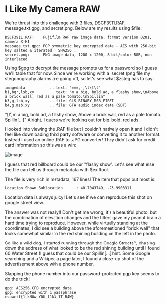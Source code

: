# I Like My Camera RAW

We're thrust into this challenge with 3 files, DSCF3911.RAF, message.txt.gpg, and secret.png. Below are my results using $file:

```shell
DSCF3911.RAF:    Fujifilm RAF raw image data, format version 0201, camera X-H1
message.txt.gpg: PGP symmetric key encrypted data - AES with 256-bit key salted & iterated - SHA256 .
secret.png:      PNG image data, 1200 x 1200, 8-bit/color RGB, non-interlaced
```

Using $gpg to decrypt the message prompts us for a password so I guess we'll table that for now.
Since we're working with a (secret.)png file my stegonography alarms are going off, so let's see what $zsteg has to say:

```shell
imagedata           .. text: "===,-,\t\t\t"
b1,bgr,lsb,xy       .. text: "m a big, bold ad, a flashy show,\nAbove a brick wall, red as a pale tomato.\nSpillin"
b3,g,lsb,xy         .. file: GLS_BINARY_MSB_FIRST
b4,g,msb,xy         .. file: GTA audio index data (SDT)
```

"[I']m a big, bold ad, a flashy show,
Above a brick wall, red as a pale tomato.
Spillin[...]"
Alright, I guess we're looking out for big, bold, red ads.

I looked into viewing the .RAF file but I couldn't natively open it and I didn't feel like downloading third party software or converting it to another format.
Instead I used an online .RAF to .JPG converter! They didn't ask for credit card information so this was a win:

![image](https://github.com/user-attachments/assets/78ea8829-2d9d-4d86-b8ec-d20f11de5f0c)

I guess that red billboard could be our "flashy show".
Let's see what else the file can tell us through metadata with $exiftool.

The file is very rich in metadata, 167 lines! The item that pops out most is:
```shell
Location Shown Sublocation      : 40.7043749, -73.9903311
```
Location data is always juicy! Let's see if we can reproduce this shot on google street view.

The answer was not really!! Don't get me wrong, it's a beautiful photo, but the combination of elevation changes and the filters gave my peanut brain a hard time trying to reproduce.
However, while virtually standing at the coordinates, I did see a building above the aforementioned "brick wall" that looks somewhat similar to the red shining building on the left in the photo.

So like a wild dog, I started running through the Google Streets™, chasing down the address of what looked to be the red shining building until I found 60 Water Street (I guess that could be our Spillin[...] hint. Some Google searching and a Wikipedia page later, I found a close-up shot of the advertisement above with a phone number.

Slapping the phone number into our password-protected pgp key seems to do the trick!
```shell
gpg: AES256.CFB encrypted data
gpg: encrypted with 1 passphrase
csawctf{1_kN0w_Y0U_l1k3_1T_R4W}
```
